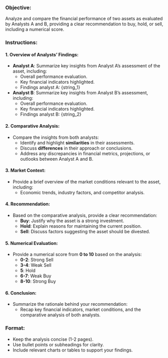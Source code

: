 ### Objective:
Analyze and compare the financial performance of two assets as evaluated by Analysts A and B, providing a clear recommendation to buy, hold, or sell, including a numerical score.

### Instructions:

#### 1. Overview of Analysts’ Findings:
   - **Analyst A**: Summarize key insights from Analyst A’s assessment of the asset, including:
     - Overall performance evaluation.
     - Key financial indicators highlighted.
     - Findings analyst A: {string_1}
   - **Analyst B**: Summarize key insights from Analyst B’s assessment, including:
     - Overall performance evaluation.
     - Key financial indicators highlighted.
     - Findings analyst B: {string_2}

#### 2. Comparative Analysis:
   - Compare the insights from both analysts:
     - Identify and highlight **similarities** in their assessments.
     - Discuss **differences** in their approach or conclusions.
     - Address any discrepancies in financial metrics, projections, or outlooks between Analyst A and B.

#### 3. Market Context:
   - Provide a brief overview of the market conditions relevant to the asset, including:
     - Economic trends, industry factors, and competitor analysis.

#### 4. Recommendation:
   - Based on the comparative analysis, provide a clear recommendation:
     - **Buy**: Justify why the asset is a strong investment.
     - **Hold**: Explain reasons for maintaining the current position.
     - **Sell**: Discuss factors suggesting the asset should be divested.

#### 5. Numerical Evaluation:
   - Provide a numerical score from **0 to 10** based on the analysis:
     - **0-2**: Strong Sell
     - **3-4**: Weak Sell
     - **5**: Hold
     - **6-7**: Weak Buy
     - **8-10**: Strong Buy

#### 6. Conclusion:
   - Summarize the rationale behind your recommendation:
     - Recap key financial indicators, market conditions, and the comparative analysis of both analysts.

### Format:
   - Keep the analysis concise (1-2 pages).
   - Use bullet points or subheadings for clarity.
   - Include relevant charts or tables to support your findings.